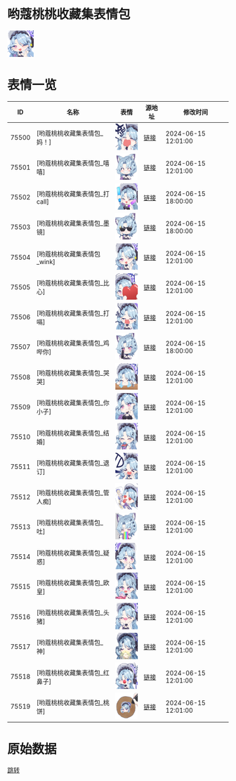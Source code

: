 # 哟蔻桃桃收藏集表情包

<img src="./cover.png" height="60" alt="cover" />

# 表情一览

|ID|名称|表情|源地址|修改时间|
|----|----|----|----|----|
|75500|[哟蔻桃桃收藏集表情包_妈！]|<img src="./pic/075500_%5B哟蔻桃桃收藏集表情包_妈！%5D.png" height="60" alt="妈！"/>|[链接](https://i0.hdslb.com/bfs/garb/212adb348e8e9b9763663bf10dc425c88a1a6780.png)|2024-06-15 12:01:00|
|75501|[哟蔻桃桃收藏集表情包_嘻嘻]|<img src="./pic/075501_%5B哟蔻桃桃收藏集表情包_嘻嘻%5D.png" height="60" alt="嘻嘻"/>|[链接](https://i0.hdslb.com/bfs/garb/f3bae43373e5eb96304cd6ec8a8ce2af882218c7.png)|2024-06-15 12:01:00|
|75502|[哟蔻桃桃收藏集表情包_打call]|<img src="./pic/075502_%5B哟蔻桃桃收藏集表情包_打call%5D.png" height="60" alt="打call"/>|[链接](https://i0.hdslb.com/bfs/garb/b6d28dd92af72ddf1ad34a11ccad5b213624298d.png)|2024-06-15 18:00:00|
|75503|[哟蔻桃桃收藏集表情包_墨镜]|<img src="./pic/075503_%5B哟蔻桃桃收藏集表情包_墨镜%5D.png" height="60" alt="墨镜"/>|[链接](https://i0.hdslb.com/bfs/garb/a79434bac865ae5aff545d79e1a2288195a480e7.png)|2024-06-15 18:00:00|
|75504|[哟蔻桃桃收藏集表情包_wink]|<img src="./pic/075504_%5B哟蔻桃桃收藏集表情包_wink%5D.png" height="60" alt="wink"/>|[链接](https://i0.hdslb.com/bfs/garb/7f54482938b802a03e03cbd123a8b827095cab63.png)|2024-06-15 12:01:00|
|75505|[哟蔻桃桃收藏集表情包_比心]|<img src="./pic/075505_%5B哟蔻桃桃收藏集表情包_比心%5D.png" height="60" alt="比心"/>|[链接](https://i0.hdslb.com/bfs/garb/1df514b39a49419bcb729497f1fe10298372ef70.png)|2024-06-15 12:01:00|
|75506|[哟蔻桃桃收藏集表情包_打嗝]|<img src="./pic/075506_%5B哟蔻桃桃收藏集表情包_打嗝%5D.png" height="60" alt="打嗝"/>|[链接](https://i0.hdslb.com/bfs/garb/dc0fd1e370cd7c9851e29257f926113d4375bd8d.png)|2024-06-15 12:01:00|
|75507|[哟蔻桃桃收藏集表情包_鸡哔你]|<img src="./pic/075507_%5B哟蔻桃桃收藏集表情包_鸡哔你%5D.png" height="60" alt="鸡哔你"/>|[链接](https://i0.hdslb.com/bfs/garb/ff4d86f0b99d9dddda3d62de73415ede86163a87.png)|2024-06-15 18:00:00|
|75508|[哟蔻桃桃收藏集表情包_哭哭]|<img src="./pic/075508_%5B哟蔻桃桃收藏集表情包_哭哭%5D.png" height="60" alt="哭哭"/>|[链接](https://i0.hdslb.com/bfs/garb/7c340173c1a6f7ec591bd9e12d65a69de623e120.png)|2024-06-15 12:01:00|
|75509|[哟蔻桃桃收藏集表情包_你小子]|<img src="./pic/075509_%5B哟蔻桃桃收藏集表情包_你小子%5D.png" height="60" alt="你小子"/>|[链接](https://i0.hdslb.com/bfs/garb/a886450b577a2c07124cbe55def51a1873a7d9f5.png)|2024-06-15 12:01:00|
|75510|[哟蔻桃桃收藏集表情包_结婚]|<img src="./pic/075510_%5B哟蔻桃桃收藏集表情包_结婚%5D.png" height="60" alt="结婚"/>|[链接](https://i0.hdslb.com/bfs/garb/b236b505d08cbf1a180e5ad67c5a72106b109b43.png)|2024-06-15 12:01:00|
|75511|[哟蔻桃桃收藏集表情包_退订]|<img src="./pic/075511_%5B哟蔻桃桃收藏集表情包_退订%5D.png" height="60" alt="退订"/>|[链接](https://i0.hdslb.com/bfs/garb/3cfad5d46f03f1ec907fdc39aaf18c530308d143.png)|2024-06-15 12:01:00|
|75512|[哟蔻桃桃收藏集表情包_管人痴]|<img src="./pic/075512_%5B哟蔻桃桃收藏集表情包_管人痴%5D.png" height="60" alt="管人痴"/>|[链接](https://i0.hdslb.com/bfs/garb/ddba4c3f264d5c119028c652f77bc783482dd263.png)|2024-06-15 12:01:00|
|75513|[哟蔻桃桃收藏集表情包_吐]|<img src="./pic/075513_%5B哟蔻桃桃收藏集表情包_吐%5D.png" height="60" alt="吐"/>|[链接](https://i0.hdslb.com/bfs/garb/6d274c906a2dd6d3c45af0e0b2cfe5b7ef1579c9.png)|2024-06-15 12:01:00|
|75514|[哟蔻桃桃收藏集表情包_疑惑]|<img src="./pic/075514_%5B哟蔻桃桃收藏集表情包_疑惑%5D.png" height="60" alt="疑惑"/>|[链接](https://i0.hdslb.com/bfs/garb/3202edc6ae5dabc86fc4edea1d78cfc6451535d5.png)|2024-06-15 12:01:00|
|75515|[哟蔻桃桃收藏集表情包_欧皇]|<img src="./pic/075515_%5B哟蔻桃桃收藏集表情包_欧皇%5D.png" height="60" alt="欧皇"/>|[链接](https://i0.hdslb.com/bfs/garb/047ee809725bd225935c7c968b1cfe66452fc7b1.png)|2024-06-15 12:01:00|
|75516|[哟蔻桃桃收藏集表情包_头猪]|<img src="./pic/075516_%5B哟蔻桃桃收藏集表情包_头猪%5D.png" height="60" alt="头猪"/>|[链接](https://i0.hdslb.com/bfs/garb/4f60bd823d1635e4889da3ba64370f9747ceceef.png)|2024-06-15 12:01:00|
|75517|[哟蔻桃桃收藏集表情包_神]|<img src="./pic/075517_%5B哟蔻桃桃收藏集表情包_神%5D.png" height="60" alt="神"/>|[链接](https://i0.hdslb.com/bfs/garb/edd9e3721047d573fb30d7419612db0fe086ac13.png)|2024-06-15 12:01:00|
|75518|[哟蔻桃桃收藏集表情包_红鼻子]|<img src="./pic/075518_%5B哟蔻桃桃收藏集表情包_红鼻子%5D.png" height="60" alt="红鼻子"/>|[链接](https://i0.hdslb.com/bfs/garb/c54da52ea2b0a30e43195041bb9a7a0ad3addec0.png)|2024-06-15 12:01:00|
|75519|[哟蔻桃桃收藏集表情包_桃饼]|<img src="./pic/075519_%5B哟蔻桃桃收藏集表情包_桃饼%5D.png" height="60" alt="桃饼"/>|[链接](https://i0.hdslb.com/bfs/garb/6288554877e275b2d52a192a483fb3a591be2811.png)|2024-06-15 12:01:00|

# 原始数据

[跳转](./raw.json)

